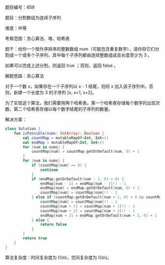 题目编号：659

题目：分割数组为连续子序列

难度：中等

考察范围：贪心算法、堆、哈希表

题干：给你一个按升序排序的整数数组 num（可能包含重复数字），请你将它们分割成一个或多个子序列，其中每个子序列都由连续整数组成且长度至少为 3 。

如果可以完成上述分割，则返回 true ；否则，返回 false 。

解题思路：贪心算法

对于一个数 x，如果存在一个子序列以 x - 1 结尾，则将 x 加入该子序列中。否则，新建一个长度为 3 的子序列 [x, x+1, x+2]。

为了实现这个算法，我们需要用两个哈希表。第一个哈希表存储每个数字的出现次数，第二个哈希表存储以每个数字结尾的子序列的数量。

解决方案：

```kotlin
class Solution {
    fun isPossible(nums: IntArray): Boolean {
        val countMap = mutableMapOf<Int, Int>()
        val endMap = mutableMapOf<Int, Int>()
        for (num in nums) {
            countMap[num] = countMap.getOrDefault(num, 0) + 1
        }
        for (num in nums) {
            if (countMap[num] == 0) {
                continue
            }
            if (endMap.getOrDefault(num - 1, 0) > 0) {
                endMap[num - 1] = endMap[num - 1]!! - 1
                endMap[num] = endMap.getOrDefault(num, 0) + 1
                countMap[num] = countMap[num]!! - 1
            } else if (countMap.getOrDefault(num + 1, 0) > 0 && countMap.getOrDefault(num + 2, 0) > 0) {
                countMap[num] = countMap[num]!! - 1
                countMap[num + 1] = countMap[num + 1]!! - 1
                countMap[num + 2] = countMap[num + 2]!! - 1
                endMap[num + 2] = endMap.getOrDefault(num + 2, 0) + 1
            } else {
                return false
            }
        }
        return true
    }
}
```

算法复杂度：时间复杂度为 O(n)，空间复杂度为 O(n)。